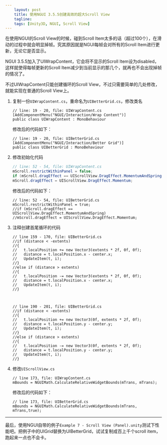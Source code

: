 ```yaml
---
    layout: post
    title: 使用NGUI 3.5.5创建高效的超大Scroll View
    tagline: 
    tags: [Unity3D, NGUI, Scroll View]
---
```


在使用NGUI的Scroll View的时候，碰到Scroll Item太多的话（超过100个），在滑动的过程中就会明显掉帧。究其原因就是NGUI每帧会对所有的Scroll Item进行更新，无论它是否显示。

NGUI 3.5.5加入了UIWrapContent，它会将不显示的Scroll Item设为disabled，这样就使得每帧更新的Scroll Item减少到当前显示的那几个，就再也不会出现掉帧的情况了。

不过UIWrapContent只能创建循环的Scroll View，不过只需要简单的几处修改，就能实现在普通的Scroll View上。

1. 复制一份`UIWrapContent.cs`，重命名为`UIBetterGrid.cs`，修改类名


   ~~~ 		
   // line: 19 - 20, file: UIWrapContent.cs
   [AddComponentMenu("NGUI/Interaction/Wrap Content")]
   public class UIWrapContent : MonoBehaviour
   ~~~
 
   修改后的代码如下：

   ~~~ 
   // line: 19 - 20, file: UIBetterGrid.cs
   [AddComponentMenu("NGUI/Interaction/Better Grid")]
   public class UIBetterGrid : MonoBehaviour
   ~~~

2. 修改初始化代码 
	
   ~~~  csharp
   // line: 52 - 54, file: UIWrapContent.cs
   mScroll.restrictWithinPanel = false;
   if (mScroll.dragEffect == UIScrollView.DragEffect.MomentumAndSpring)
   mScroll.dragEffect = UIScrollView.DragEffect.Momentum;
   ~~~

   
   修改后的代码如下：
   
   ~~~ 
   // line: 52 - 54, file: UIBetterGrid.cs
   mScroll.restrictWithinPanel = true;
   //if (mScroll.dragEffect == UIScrollView.DragEffect.MomentumAndSpring)
   //mScroll.dragEffect = UIScrollView.DragEffect.Momentum;
   ~~~
	
3. 注释创建首尾循环的代码

   ~~~ 
   // line 159 - 170, file: UIBetterGrid.cs 
   //if (distance < -extents)
   //{
   //	t.localPosition += new Vector3(extents * 2f, 0f, 0f);
   //	distance = t.localPosition.x - center.x;
   //	UpdateItem(t, i);
   //}
   //else if (distance > extents)
   //{
   //	t.localPosition -= new Vector3(extents * 2f, 0f, 0f);
   //	distance = t.localPosition.x - center.x;
   //	UpdateItem(t, i);
   //}
  
   
   
   // line 190 - 201, file: UIBetterGrid.cs
   //if (distance < -extents)
   //{
   //	t.localPosition += new Vector3(0f, extents * 2f, 0f);
   //	distance = t.localPosition.y - center.y;
   //	UpdateItem(t, i);
   //}
   //else if (distance > extents)
   //{
   //	t.localPosition -= new Vector3(0f, extents * 2f, 0f);
   //	distance = t.localPosition.y - center.y;
   //	UpdateItem(t, i);
   //}
   ~~~
	
4. 修改`UIScrollView.cs`
	

   ~~~
   // line 173, file: UIWrapContent.cs
   mBounds = NGUIMath.CalculateRelativeWidgetBounds(mTrans, mTrans);  
   ~~~
   
   修改后的代码如下：	
   
   ~~~ 	
   // line 173, file: UIBetterGrid.cs		
   mBounds = NGUIMath.CalculateRelativeWidgetBounds(mTrans, mTrans,true);  
   ~~~

  
---
最后，使用NGUI自带的例子`Example 7 - Scroll View (Panel).unity`测试下性能吧。把例子中的UIGrid替换为UIBetterGrid，试试复制成百上千个scroll item，跑起来一点也不会卡。